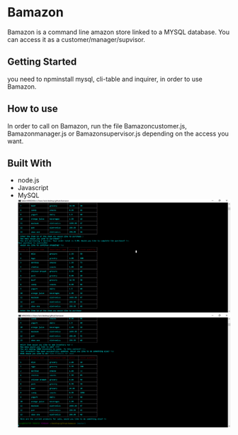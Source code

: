 # Bamazon

Bamazon is a command line amazon store linked to a MYSQL database. You can access it as a customer/manager/supvisor. 

## Getting Started 
you need to npminstall mysql, cli-table and inquirer, in order to use Bamazon. 


## How to use 

In order to call on Bamazon, run the file Bamazoncustomer.js, Bamazonmanager.js or Bamazonsupervisor.js depending on the access you want.

## Built With

* node.js
* Javascript
* MySQL
![picture](bamazoncustomerSS.png)
![picture](bamazonmanagerSS.png)
